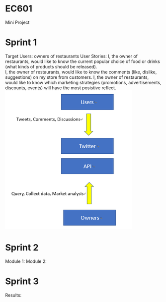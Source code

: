# EC601
Mini Project

# Sprint 1
   Target Users: owners of restaurants
   User Stories: I, the owner of restaurants, would like to know the current popular choice of food or drinks (what kinds of products should be released).              
                 I, the owner of restaurants, would like to know the comments (like, dislike, suggestions) on my store from customers.
                 I, the owner of restaurants, would like to know which marketing strategies (promotions, advertisements, discounts, events) will have the most posistive reflect.              
<img src="https://github.com/ThomasChen1997/EC601/blob/master/%E6%9C%AA%E5%91%BD%E5%90%8D.png">
# Sprint 2
   Module 1:
   Module 2:
# Sprint 3
   Results:      
